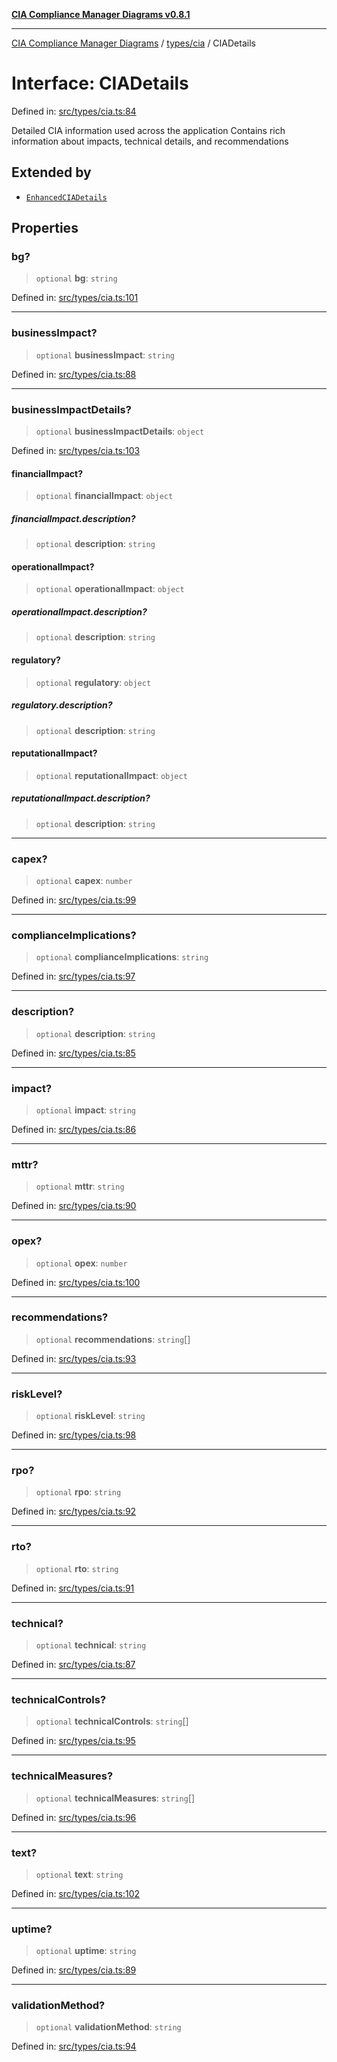 [**CIA Compliance Manager Diagrams v0.8.1**](../../../README.md)

***

[CIA Compliance Manager Diagrams](../../../modules.md) / [types/cia](../README.md) / CIADetails

# Interface: CIADetails

Defined in: [src/types/cia.ts:84](https://github.com/Hack23/cia-compliance-manager/blob/4236f4375d9cfb0505c191818eeb5443ec527132/src/types/cia.ts#L84)

Detailed CIA information used across the application
Contains rich information about impacts, technical details, and recommendations

## Extended by

- [`EnhancedCIADetails`](../../../hooks/useCIAOptions/interfaces/EnhancedCIADetails.md)

## Properties

### bg?

> `optional` **bg**: `string`

Defined in: [src/types/cia.ts:101](https://github.com/Hack23/cia-compliance-manager/blob/4236f4375d9cfb0505c191818eeb5443ec527132/src/types/cia.ts#L101)

***

### businessImpact?

> `optional` **businessImpact**: `string`

Defined in: [src/types/cia.ts:88](https://github.com/Hack23/cia-compliance-manager/blob/4236f4375d9cfb0505c191818eeb5443ec527132/src/types/cia.ts#L88)

***

### businessImpactDetails?

> `optional` **businessImpactDetails**: `object`

Defined in: [src/types/cia.ts:103](https://github.com/Hack23/cia-compliance-manager/blob/4236f4375d9cfb0505c191818eeb5443ec527132/src/types/cia.ts#L103)

#### financialImpact?

> `optional` **financialImpact**: `object`

##### financialImpact.description?

> `optional` **description**: `string`

#### operationalImpact?

> `optional` **operationalImpact**: `object`

##### operationalImpact.description?

> `optional` **description**: `string`

#### regulatory?

> `optional` **regulatory**: `object`

##### regulatory.description?

> `optional` **description**: `string`

#### reputationalImpact?

> `optional` **reputationalImpact**: `object`

##### reputationalImpact.description?

> `optional` **description**: `string`

***

### capex?

> `optional` **capex**: `number`

Defined in: [src/types/cia.ts:99](https://github.com/Hack23/cia-compliance-manager/blob/4236f4375d9cfb0505c191818eeb5443ec527132/src/types/cia.ts#L99)

***

### complianceImplications?

> `optional` **complianceImplications**: `string`

Defined in: [src/types/cia.ts:97](https://github.com/Hack23/cia-compliance-manager/blob/4236f4375d9cfb0505c191818eeb5443ec527132/src/types/cia.ts#L97)

***

### description?

> `optional` **description**: `string`

Defined in: [src/types/cia.ts:85](https://github.com/Hack23/cia-compliance-manager/blob/4236f4375d9cfb0505c191818eeb5443ec527132/src/types/cia.ts#L85)

***

### impact?

> `optional` **impact**: `string`

Defined in: [src/types/cia.ts:86](https://github.com/Hack23/cia-compliance-manager/blob/4236f4375d9cfb0505c191818eeb5443ec527132/src/types/cia.ts#L86)

***

### mttr?

> `optional` **mttr**: `string`

Defined in: [src/types/cia.ts:90](https://github.com/Hack23/cia-compliance-manager/blob/4236f4375d9cfb0505c191818eeb5443ec527132/src/types/cia.ts#L90)

***

### opex?

> `optional` **opex**: `number`

Defined in: [src/types/cia.ts:100](https://github.com/Hack23/cia-compliance-manager/blob/4236f4375d9cfb0505c191818eeb5443ec527132/src/types/cia.ts#L100)

***

### recommendations?

> `optional` **recommendations**: `string`[]

Defined in: [src/types/cia.ts:93](https://github.com/Hack23/cia-compliance-manager/blob/4236f4375d9cfb0505c191818eeb5443ec527132/src/types/cia.ts#L93)

***

### riskLevel?

> `optional` **riskLevel**: `string`

Defined in: [src/types/cia.ts:98](https://github.com/Hack23/cia-compliance-manager/blob/4236f4375d9cfb0505c191818eeb5443ec527132/src/types/cia.ts#L98)

***

### rpo?

> `optional` **rpo**: `string`

Defined in: [src/types/cia.ts:92](https://github.com/Hack23/cia-compliance-manager/blob/4236f4375d9cfb0505c191818eeb5443ec527132/src/types/cia.ts#L92)

***

### rto?

> `optional` **rto**: `string`

Defined in: [src/types/cia.ts:91](https://github.com/Hack23/cia-compliance-manager/blob/4236f4375d9cfb0505c191818eeb5443ec527132/src/types/cia.ts#L91)

***

### technical?

> `optional` **technical**: `string`

Defined in: [src/types/cia.ts:87](https://github.com/Hack23/cia-compliance-manager/blob/4236f4375d9cfb0505c191818eeb5443ec527132/src/types/cia.ts#L87)

***

### technicalControls?

> `optional` **technicalControls**: `string`[]

Defined in: [src/types/cia.ts:95](https://github.com/Hack23/cia-compliance-manager/blob/4236f4375d9cfb0505c191818eeb5443ec527132/src/types/cia.ts#L95)

***

### technicalMeasures?

> `optional` **technicalMeasures**: `string`[]

Defined in: [src/types/cia.ts:96](https://github.com/Hack23/cia-compliance-manager/blob/4236f4375d9cfb0505c191818eeb5443ec527132/src/types/cia.ts#L96)

***

### text?

> `optional` **text**: `string`

Defined in: [src/types/cia.ts:102](https://github.com/Hack23/cia-compliance-manager/blob/4236f4375d9cfb0505c191818eeb5443ec527132/src/types/cia.ts#L102)

***

### uptime?

> `optional` **uptime**: `string`

Defined in: [src/types/cia.ts:89](https://github.com/Hack23/cia-compliance-manager/blob/4236f4375d9cfb0505c191818eeb5443ec527132/src/types/cia.ts#L89)

***

### validationMethod?

> `optional` **validationMethod**: `string`

Defined in: [src/types/cia.ts:94](https://github.com/Hack23/cia-compliance-manager/blob/4236f4375d9cfb0505c191818eeb5443ec527132/src/types/cia.ts#L94)
